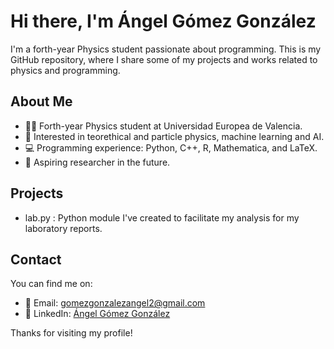 # Hi there, I'm Ángel Gómez González

I'm a forth-year Physics student passionate about programming. This is my GitHub repository, where I share some of my projects and works related to physics and programming.

## About Me

- 👨‍🎓 Forth-year Physics student at Universidad Europea de Valencia.
- 🌱 Interested in teorethical and particle physics, machine learning and AI.
- 💻 Programming experience: Python, C++, R, Mathematica, and LaTeX.
- 🚀 Aspiring researcher in the future.

## Projects

- lab.py : Python module I've created to facilitate my analysis for my laboratory reports.

## Contact

You can find me on:

- 📧 Email: gomezgonzalezangel2@gmail.com
- 💼 LinkedIn: [Ángel Gómez González](https://www.linkedin.com/in/%C3%A1ngel-g%C3%B3mez-gonz%C3%A1lez/)

Thanks for visiting my profile!
